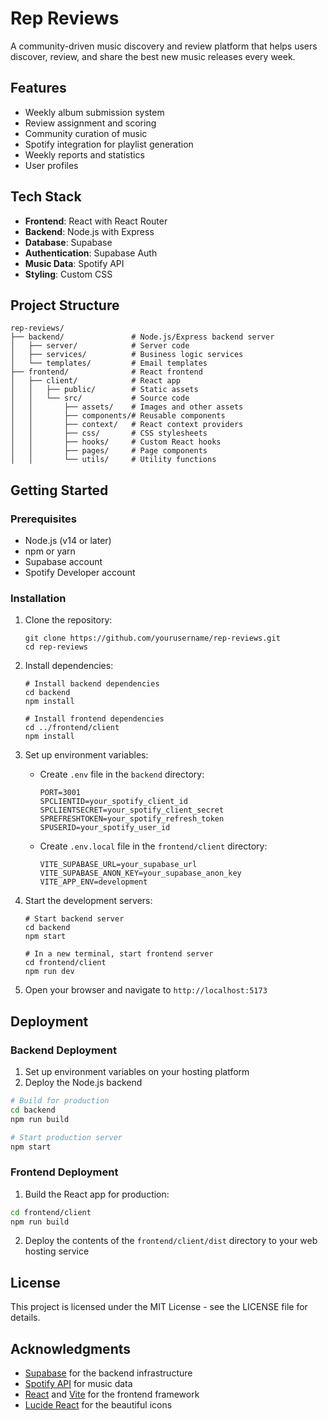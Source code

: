 # Rep Reviews

A community-driven music discovery and review platform that helps users discover, review, and share the best new music releases every week.

## Features

- Weekly album submission system
- Review assignment and scoring
- Community curation of music
- Spotify integration for playlist generation
- Weekly reports and statistics
- User profiles

## Tech Stack

- **Frontend**: React with React Router
- **Backend**: Node.js with Express
- **Database**: Supabase
- **Authentication**: Supabase Auth
- **Music Data**: Spotify API
- **Styling**: Custom CSS

## Project Structure

```
rep-reviews/
├── backend/               # Node.js/Express backend server
│   ├── server/            # Server code
│   ├── services/          # Business logic services
│   └── templates/         # Email templates
├── frontend/              # React frontend
│   ├── client/            # React app
│   │   ├── public/        # Static assets
│   │   └── src/           # Source code
│   │       ├── assets/    # Images and other assets
│   │       ├── components/# Reusable components
│   │       ├── context/   # React context providers
│   │       ├── css/       # CSS stylesheets
│   │       ├── hooks/     # Custom React hooks
│   │       ├── pages/     # Page components
│   │       └── utils/     # Utility functions
```

## Getting Started

### Prerequisites

- Node.js (v14 or later)
- npm or yarn
- Supabase account
- Spotify Developer account

### Installation

1. Clone the repository:
   ```
   git clone https://github.com/yourusername/rep-reviews.git
   cd rep-reviews
   ```

2. Install dependencies:
   ```
   # Install backend dependencies
   cd backend
   npm install
   
   # Install frontend dependencies
   cd ../frontend/client
   npm install
   ```

3. Set up environment variables:
   - Create `.env` file in the `backend` directory:
     ```
     PORT=3001
     SPCLIENTID=your_spotify_client_id
     SPCLIENTSECRET=your_spotify_client_secret
     SPREFRESHTOKEN=your_spotify_refresh_token
     SPUSERID=your_spotify_user_id
     ```
   - Create `.env.local` file in the `frontend/client` directory:
     ```
     VITE_SUPABASE_URL=your_supabase_url
     VITE_SUPABASE_ANON_KEY=your_supabase_anon_key
     VITE_APP_ENV=development
     ```

4. Start the development servers:
   ```
   # Start backend server
   cd backend
   npm start
   
   # In a new terminal, start frontend server
   cd frontend/client
   npm run dev
   ```

5. Open your browser and navigate to `http://localhost:5173`

## Deployment

### Backend Deployment

1. Set up environment variables on your hosting platform
2. Deploy the Node.js backend

```bash
# Build for production
cd backend
npm run build

# Start production server
npm start
```

### Frontend Deployment

1. Build the React app for production:
```bash
cd frontend/client
npm run build
```

2. Deploy the contents of the `frontend/client/dist` directory to your web hosting service

## License

This project is licensed under the MIT License - see the LICENSE file for details.

## Acknowledgments

- [Supabase](https://supabase.io/) for the backend infrastructure
- [Spotify API](https://developer.spotify.com/documentation/web-api/) for music data
- [React](https://reactjs.org/) and [Vite](https://vitejs.dev/) for the frontend framework
- [Lucide React](https://lucide.dev/) for the beautiful icons